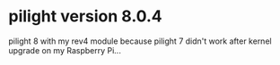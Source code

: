 pilight version 8.0.4
=======
pilight 8 with my rev4 module because pilight 7 didn't work after kernel upgrade on my Raspberry Pi...